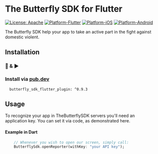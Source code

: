 # The Butterfly SDK for Flutter
[![License: Apache](https://img.shields.io/badge/License-Apache-yellow.svg)](https://github.com/TheButterflySDK/Android/blob/main/LICENSE)
[![Platform-Flutter](https://img.shields.io/badge/Platform-Flutter-blue.svg)](https://pub.dev/packages/butterfly_sdk_flutter_plugin)
[![Platform-iOS](https://img.shields.io/badge/Platform-iOS-white.svg)](https://github.com/TheButterflySDK/iOS)
[![Platform-Android](https://img.shields.io/badge/Platform-Android-green.svg)](https://github.com/TheButterflySDK/Android)

The Butterfly SDK help your app to take an active part in the fight against domestic violent.

## Installation
### 🔌 & ▶️

### Install via [pub.dev](https://pub.dev/packages/butterfly_sdk_flutter_plugin)

```
  butterfly_sdk_flutter_plugin: ^0.9.3
```

## Usage

To recognize your app in TheButterflySDK servers you'll need an application key. You can set it via code, as demonstrated here.

#### Example in Dart

```Dart
    // Whenever you wish to open our screen, simply call:
    ButterflySdk.openReporter(withKey: "your API key");
```
